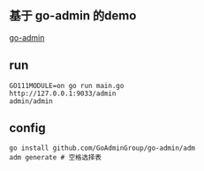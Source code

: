 ## 基于 go-admin 的demo

[go-admin](https://github.com/GoAdminGroup/go-admin)

## run
```
GO111MODULE=on go run main.go
http://127.0.0.1:9033/admin
admin/admin
```

## config
```
go install github.com/GoAdminGroup/go-admin/adm
adm generate # 空格选择表
```
